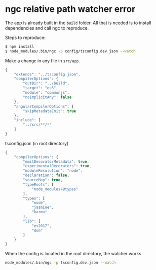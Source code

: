 # ngc relative path watcher error

The app is already built in the `build` folder. All that is needed is to install dependencies and call ngc to reproduce. 


Steps to reproduce:

``` bash
$ npm install
$ node_modules/.bin/ngc -p config/tsconfig.dev.json --watch
```

Make a change in any file in `src/app`.

``` javascript
{
    "extends": "../tsconfig.json",
    "compilerOptions": {
        "outDir": "../build",
        "target": "es5",
        "module": "commonjs",
        "noImplicitAny": false
    },
    "angularCompilerOptions": {
        "skipMetadataEmit": true
    },
    "include": [
        "../src/**/*"
    ]
}
```

tsconfig.json (in root directory)

``` javascript
{
    "compilerOptions": {
        "emitDecoratorMetadata": true,
        "experimentalDecorators": true,
        "moduleResolution": "node",
        "declaration": false,
        "sourceMap": true,
        "typeRoots": [
            "node_modules/@types"
        ],
        "types": [
            "node",
            "jasmine",
            "karma"
        ],
        "lib": [
            "es2017",
            "dom"
        ]
    }
}
```

When the config is located in the root directory, the watcher works.


``` bash
node_modules/.bin/ngc -p tsconfig.dev.json --watch
```










